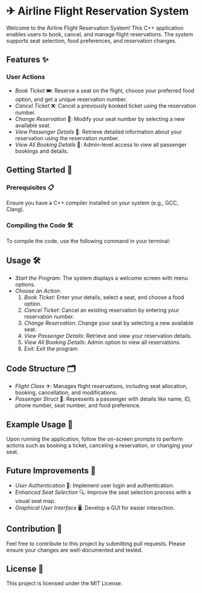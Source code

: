 # ✈ Airline Flight Reservation System

Welcome to the Airline Flight Reservation System! This C++ application enables users to book, cancel, and manage flight reservations. The system supports seat selection, food preferences, and reservation changes.

## Features ✨

### User Actions

- *Book Ticket* 🎟: Reserve a seat on the flight, choose your preferred food option, and get a unique reservation number.
- *Cancel Ticket* ❌: Cancel a previously booked ticket using the reservation number.
- *Change Reservation* 🔄: Modify your seat number by selecting a new available seat.
- *View Passenger Details* 👤: Retrieve detailed information about your reservation using the reservation number.
- *View All Booking Details* 📄: Admin-level access to view all passenger bookings and details.

## Getting Started 🚀

### Prerequisites 📋

Ensure you have a C++ compiler installed on your system (e.g., GCC, Clang).

### Compiling the Code 🛠

To compile the code, use the following command in your terminal:



## Usage 🛠

- *Start the Program*: The system displays a welcome screen with menu options.
- *Choose an Action*:
  1. *Book Ticket*: Enter your details, select a seat, and choose a food option.
  2. *Cancel Ticket*: Cancel an existing reservation by entering your reservation number.
  3. *Change Reservation*: Change your seat by selecting a new available seat.
  4. *View Passenger Details*: Retrieve and view your reservation details.
  5. *View All Booking Details*: Admin option to view all reservations.
  6. *Exit*: Exit the program.

## Code Structure 🗂

- *Flight Class* ✈: Manages flight reservations, including seat allocation, booking, cancellation, and modifications.
- *Passenger Struct* 👤: Represents a passenger with details like name, ID, phone number, seat number, and food preference.

## Example Usage 📖

Upon running the application, follow the on-screen prompts to perform actions such as booking a ticket, canceling a reservation, or changing your seat.

## Future Improvements 🚀

- *User Authentication* 🔐: Implement user login and authentication.
- *Enhanced Seat Selection* 🔍: Improve the seat selection process with a visual seat map.
- *Graphical User Interface* 🖥: Develop a GUI for easier interaction.

## Contribution 🤝

Feel free to contribute to this project by submitting pull requests. Please ensure your changes are well-documented and tested.

## License 📜

This project is licensed under the MIT License.